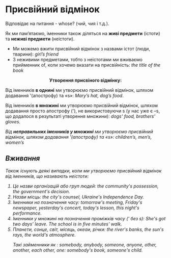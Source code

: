 # Пpисвiйний вiдмiнок

<p>Відповідає на питання - whose? (чий, чия і т.д.).</p>

<p>Як ми пам’ятаємо, іменники також діляться на <b>живі предмети</b> (істоти) та <b>неживі предмети</b> (неістоти).</p>

<ul>
<li>Ми можемо вжити присвійний відмінок з назвами істот (люди, тварини): <i>girl’s friend</i></li>
<li>З неживими предметами, тобто з неістотами ми вживаємо прийменник of, коли хочемо вказати на присвійність: <i>the title of the book</i></li>
</ul>

<p align="center"><b>Утворення присвіного відмінку:</b></p>

<p>Від іменників <b>в однині</b> ми утворюємо присвійний відмінок, шляхом додавання '(апострофу) та «s»: <i>Mary’s hat, dog’s food</i>.</p>

<p>Від іменників <b>в множині</b> ми утворюємо присвійний відмінок, шляхом додавання просто апострофу ('), не використовуючи s (у нас уже є –s, що додалося в результаті утворення множини): <i>dogs' food, brothers' gloves.</p>

<p>Від <b>неправильних іменників у множині</b> ми утворюємо присвійний відмінок, шляхом додавання '(апострофу) та «s»: <i>children’s, men’s, women’s</i></p>

## Вживання

<p>Також існують деякі випадки, коли ми утворюємо присвійний відмінок від іменників, що називають неістоти:</p>

<ol>
<li>Це назви організацій або груп людей: <i>the community's possession, the government's decision</i>.</li>
<li>Назви місць: <i>the city's counsel, Ukraine's Independence Day</i>.</li>
<li>Іменники на позначення часу: <i>tomorrow's meeting, Friday's newspaper, yesterday's concert, today's lesson, this night's performance</i>.</li>
<li>Іменники у множині на позначення проміжків часу (' без s): <i>She's got two days' leave. The school is in five minutes' walk</i>.</li>
<li>Планети, сонце, світ, місяць, океаи, річки: <i>the river's banks, the sun's rays, the world's atmosphere</i>.</li>
<p>Такі займенники як : <i>somebody, anybody, someone, anyone, other, another, each other, one: somebody's book, someone's child</i>.</p>
</ol>

